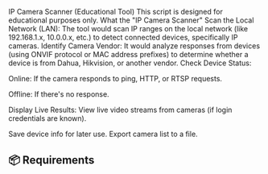 IP Camera Scanner (Educational Tool)
This  script is designed for educational purposes only. 
What the "IP Camera Scanner"
Scan the Local Network (LAN):
The tool would scan IP ranges on the local network (like 192.168.1.x, 10.0.0.x, etc.) to detect connected devices, specifically IP cameras.
Identify Camera Vendor:
It would analyze responses from devices (using ONVIF protocol or MAC address prefixes) to determine whether a device is from Dahua, Hikvision, or another vendor.
Check Device Status:

Online: If the camera responds to ping, HTTP, or RTSP requests.

Offline: If there's no response.

Display Live Results:
View live video streams from cameras (if login credentials are known).

Save device info for later use.
Export camera list to a file.


## 📦 Requirements



